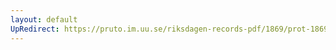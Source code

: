 ```yaml
---
layout: default
UpRedirect: https://pruto.im.uu.se/riksdagen-records-pdf/1869/prot-1869--ak--426/prot-1869--ak--426_011.pdf
---
```

